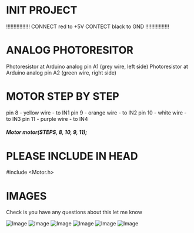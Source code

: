 # INIT PROJECT
!!!!!!!!!!!!!!!!
CONNECT red to +5V
CONTECT black to GND
!!!!!!!!!!!!!!!!

# ANALOG PHOTORESITOR
Photoresistor at Arduino analog pin A1 (grey wire, left side)
Photoresistor at Arduino analog pin A2 (green wire, right side)

# MOTOR STEP BY STEP
pin 8 - yellow wire - to IN1
pin 9 - orange wire - to IN2
pin 10 - white wire - to IN3
pin 11 - purple wire - to IN4
##### Motor motor(STEPS, 8, 10, 9, 11);

# PLEASE INCLUDE IN HEAD
#include <Motor.h> 


# IMAGES
Check is you have any questions about this let me know

![Image](https://imgur.com/nvlJemp.jpg)
![Image](https://imgur.com/440lQpy.jpg)
![Image](https://imgur.com/sJs9cQD.jpg)
![Image](https://imgur.com/srvJSjG.jpg)
![Image](https://imgur.com/txMN8r1.jpg)
![Image](https://imgur.com/kpjzUQ2.jpg)
